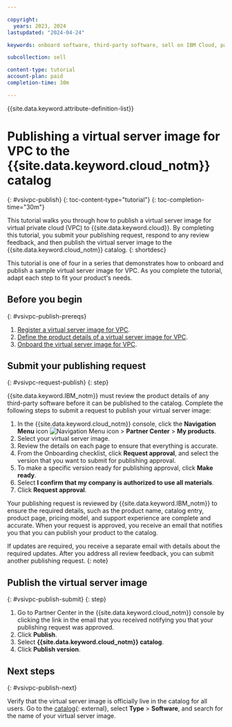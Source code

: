 ```yaml
---

copyright:
  years: 2023, 2024
lastupdated: "2024-04-24"

keywords: onboard software, third-party software, sell on IBM Cloud, partner center, virtual server image, virtual machine image, image, vm, vsi, publish, tutorial, sample, vpc, virtual public cloud

subcollection: sell

content-type: tutorial
account-plan: paid
completion-time: 30m

---
```


{{site.data.keyword.attribute-definition-list}}


# Publishing a virtual server image for VPC to the {{site.data.keyword.cloud_notm}} catalog
{: #vsivpc-publish}
{: toc-content-type="tutorial"}
{: toc-completion-time="30m"}

This tutorial walks you through how to publish a virtual server image for virtual private cloud (VPC) to {{site.data.keyword.cloud}}. By completing this tutorial, you submit your publishing request, respond to any review feedback, and then publish the virtual server image to the {{site.data.keyword.cloud_notm}} catalog.
{: shortdesc}

This tutorial is one of four in a series that demonstrates how to onboard and publish a sample virtual server image for VPC. As you complete the tutorial, adapt each step to fit your product's needs.

## Before you begin
{: #vsivpc-publish-prereqs}

1. [Register a virtual server image for VPC](/docs/sell?topic=sell-vsivpc-register).
1. [Define the product details of a virtual server image for VPC](/docs/sell?topic=sell-vsivpc-define).
1. [Onboard the virtual server image for VPC](/docs/sell?topic=sell-vsivpc-onboard).

## Submit your publishing request
{: #vsivpc-request-publish}
{: step}

{{site.data.keyword.IBM_notm}} must review the product details of any third-party software before it can be published to the catalog. Complete the following steps to submit a request to publish your virtual server image:

1. In the {{site.data.keyword.cloud_notm}} console, click the **Navigation Menu** icon ![Navigation Menu icon](../icons/icon_hamburger.svg "Menu") > **Partner Center** > **My products**.
1. Select your virtual server image.
1. Review the details on each page to ensure that everything is accurate.
1. From the Onboarding checklist, click **Request approval**, and select the version that you want to submit for publishing approval.
1. To make a specific version ready for publishing approval, click **Make ready**.
1. Select **I confirm that my company is authorized to use all materials**.
1. Click **Request approval**.

Your publishing request is reviewed by {{site.data.keyword.IBM_notm}} to ensure the required details, such as the product name, catalog entry, product page, pricing model, and support experience are complete and accurate. When your request is approved, you receive an email that notifies you that you can publish your product to the catalog.

If updates are required, you receive a separate email with details about the required updates. After you address all review feedback, you can submit another publishing request.
{: note}

## Publish the virtual server image
{: #vsivpc-publish-submit}
{: step}

1. Go to Partner Center in the {{site.data.keyword.cloud_notm}} console by clicking the link in the email that you received notifying you that your publishing request was approved.
1. Click **Publish**.
1. Select **{{site.data.keyword.cloud_notm}} catalog**.
1. Click **Publish version**.

## Next steps
{: #vsivpc-publish-next}

Verify that the virtual server image is officially live in the catalog for all users. Go to the [catalog](https://cloud.ibm.com/catalog){: external}, select **Type** > **Software**, and search for the name of your virtual server image.
